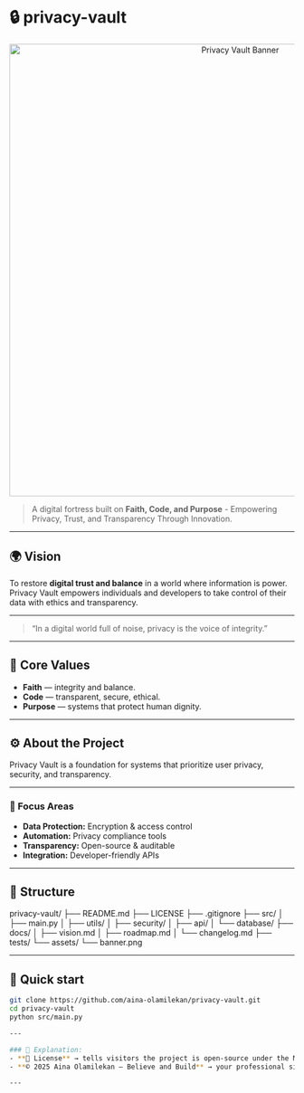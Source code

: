 # 🔒 privacy-vault

<p align="center">
  <img src="https://raw.githubusercontent.com/aina-olamilekan/privacy-vault/main/assets/banner.png" alt="Privacy Vault Banner" width="800"/>
</p>

>A digital fortress built on **Faith, Code, and Purpose** - Empowering Privacy, Trust,  and Transparency Through Innovation.
>
---

## 🌍 Vision
To restore **digital trust and balance** in a world where information is power.  
Privacy Vault empowers individuals and developers to take control of their data with ethics and transparency.

---

> “In a digital world full of noise, privacy is the voice of integrity.”
>
---

## 🧱 Core Values
- **Faith** — integrity and balance.  
- **Code** — transparent, secure, ethical.  
- **Purpose** — systems that protect human dignity.
  
---

## ⚙️ About the Project
Privacy Vault is a foundation for systems that prioritize user privacy, security, and transparency.

---

### 🔹 Focus Areas
- **Data Protection:** Encryption & access control  
- **Automation:** Privacy compliance tools  
- **Transparency:** Open-source & auditable  
- **Integration:** Developer-friendly APIs
  
---

## 🧩 Structure
privacy-vault/ ├── README.md ├── LICENSE ├── .gitignore ├── src/ │   ├── main.py │   ├── utils/ │   ├── security/ │   ├── api/ │   └── database/ ├── docs/ │   ├── vision.md │   ├── roadmap.md │   └── changelog.md ├── tests/ └── assets/ └── banner.png

---

## 🚀 Quick start

```bash
git clone https://github.com/aina-olamilekan/privacy-vault.git
cd privacy-vault
python src/main.py

---

### 🔎 Explanation:
- **📜 License** → tells visitors the project is open-source under the MIT License (so people can use or contribute legally).  
- **© 2025 Aina Olamilekan — Believe and Build** → your professional signature line showing ownership and brand.

---

